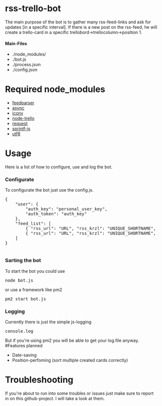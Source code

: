 # rss-trello-bot
The main purpose of the bot is to gather many rss-feed-links and ask for updates [in a specific interval]. If there is a new post on the rss-feed, he will create a trello-card in a specific trellobord->trellocolumn->position 1.

<h4>Main-Files</h4>
<ul>
<li>./node_modules/</li>
<li>./bot.js</li>
<li>./process.json</li>
<li>./config.json</li>
</ul>

# Required node_modules
<ul>
<li><a href="https://www.npmjs.com/package/feedparser">feedparser</a></li>
<li><a href="https://www.npmjs.com/package/async">async</a></li>
<li><a href="https://github.com/bnoordhuis/node-iconv">iconv</a></li>
<li><a href="https://www.npmjs.com/package/node-trello">node-trello</a></li>
<li><a href="https://www.npmjs.com/package/request">request</a></li>
<li><a href="https://github.com/alexei/sprintf.js/">sprintf-js</a></li>
<li><a href="https://www.npmjs.com/package/utf8">utf8</a></li>
</ul>

# Usage
Here is a list of how to configure, use and log the bot.
<h3>Configurate</h3>
To configurate the bot just use the config.js.
<pre>
{
    "user": {
        "auth_key": "personal_user_key",
        "auth_token": "auth_key"
    },
    "feed_list": [
        { "rss_url": "URL", "rss_krzl": "UNIQUE_SHORTNAME", "trello_column": "TRELLO_COLUM_ID"},
        { "rss_url": "URL", "rss_krzl": "UNIQUE_SHORTNAME", "trello_column": "TRELLO_COLUM_ID"}
    ]
}

</pre>
<h3>Sarting the bot</h3>
To start the bot you could use 
<pre>node bot.js</pre> 
or use a framework like pm2 
<pre>pm2 start bot.js</pre>
<h3>Logging</h3>
Currently there is just the simple js-logging 
<pre>console.log</pre>
But if you're using pm2 you will be able to get your log.file anyway.
#Features planned
<ul>
<li>Date-saving</li>
<li>Position-perfoming (sort multiple created cards correctly)</li>
</ul>

# Troubleshooting
If you're about to run into some troubles or issues just make sure to report in on this github-project. I will take a look at them.